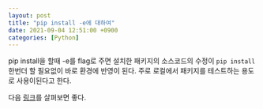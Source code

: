 ```yaml
---
layout: post
title: "pip install -e에 대하여"
date: 2021-09-04 12:51:00 +0900
categories: [Python]
---
```


pip install을 할때 -e를 flag로 주면 설치한 패키지의 소스코드의 수정이 ```pip install``` 한번더 할 필요없이 바로 환경에 반영이 된다. 주로 로컬에서 패키지를 테스트하는 용도로 사용이된다고 한다.

다음 [링크](https://stackoverflow.com/a/35064498)를 살펴보면 좋다.
